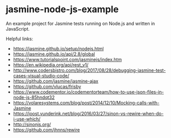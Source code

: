 # jasmine-node-js-example
An example project for Jasmine tests running on Node.js and written in JavaScript.

Helpful links:
* https://jasmine.github.io/setup/nodejs.html
* https://jasmine.github.io/api/2.8/global
* https://www.tutorialspoint.com/jasminejs/index.htm
* https://en.wikipedia.org/api/rest_v1/
* http://www.codersbistro.com/blog/2017/08/28/debugging-jasmine-test-cases-visual-studio-code/
* https://github.com/jasmine/jasmine-ajax
* https://github.com/vlucas/frisby
* https://www.codementor.io/codementorteam/how-to-use-json-files-in-node-js-85hndqt32
* https://volaresystems.com/blog/post/2014/12/10/Mocking-calls-with-Jasmine
* https://joost.vunderink.net/blog/2016/03/27/sinon-vs-rewire-when-do-i-use-which/
* http://sinonjs.org/
* https://github.com/jhnns/rewire
